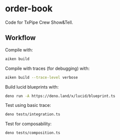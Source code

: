 # order-book

Code for TxPipe Crew Show&Tell.

## Workflow

Compile with:

```sh
aiken build
```

Compile with traces (for debugging) with:
```sh
aiken build --trace-level verbose
```

Build lucid blueprints with:
```sh
deno run -A https://deno.land/x/lucid/blueprint.ts
```

Test using basic trace:
```sh
deno tests/integration.ts
```

Test for composability:
```sh
deno tests/composition.ts
```
